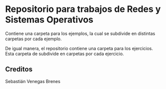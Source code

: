# Repositorio para trabajos de Redes y Sistemas Operativos

Contiene una carpeta para los ejemplos, la cual se subdivide en distintas carpetas por cada ejemplo.

De igual manera, el repositorio contiene una carpeta para los ejercicios. Esta carpeta de subdivide en carpetas por cada ejercicio.

## Creditos

Sebastián Venegas Brenes

